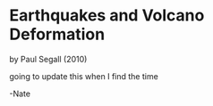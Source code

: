 # Earthquakes and Volcano Deformation
by Paul Segall (2010)

going to update this when I find the time

-Nate